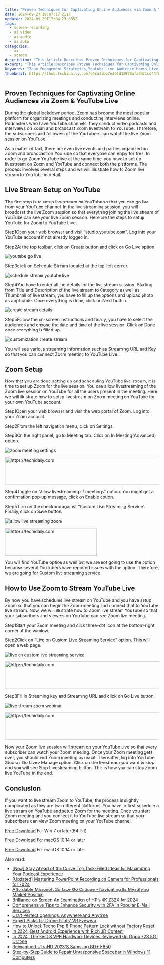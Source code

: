 ```yaml
---
title: "Proven Techniques for Captivating Online Audiences via Zoom & YouTube Live"
date: 2024-09-27T19:07:17.211Z
updated: 2024-09-29T17:04:23.685Z
tags: 
  - screen-recording
  - ai video
  - ai audio
  - ai auto
categories: 
  - ai
  - screen
description: "This Article Describes Proven Techniques for Captivating Online Audiences via Zoom & YouTube Live"
excerpt: "This Article Describes Proven Techniques for Captivating Online Audiences via Zoom & YouTube Live"
keywords: "Zoom Engagement Strategies,Youtube Live Audience Hooks,Live Streaming Success Tips,Captivate Online Viewers,Techniques for Virtual Presentations,Zoom Audiences Retention,Engaging YouTube Livestreams"
thumbnail: https://thmb.techidaily.com/c6ca3bbb7e361d13998afa0471cd44f8ca13a46aad1261c352146477c64ee7d5
---
```


## Proven Techniques for Captivating Online Audiences via Zoom & YouTube Live

During the global lockdown period, Zoom has become the most popular platform for organizing meetings and conducting interviews online. Podcasters who have YouTube channels, they conduct video podcasts and interviews on Zoom and broadcast Zoom livestream to YouTube. Therefore, the subscribers and followers of the YouTubers can watch the live Zoom session on YouTube.

As a matter of fact, there are even live events and parties organized on Zoom and broadcast on YouTube so that everyone can enjoy for free. In order to go Zoom YouTube live at the same time, you have to set up livestream on Zoom and YouTube and connect both the platforms. The process involves several steps and we will illustrate how to Zoom live stream to YouTube in detail.

## Live Stream Setup on YouTube

The first step is to setup live stream on YouTube so that you can go live from your YouTube channel. In the live streaming session, you will broadcast the live Zoom session so that everything joining the live stream of YouTube can see your live Zoom session. Here are the steps to setup YouTube for Zoom to YouTube Live.

Step1Open your web browser and visit “studio.youtube.com”. Log into your YouTube account if not already logged in.

Step2At the top toolbar, click on Create button and click on Go Live option.

![youtube go live](https://images.wondershare.com/filmora/article-images/2022/07/zoom-youtube-live-1.jpg)

Step3click on Schedule Stream located at the top-left corner.

![schedule stream youtube live](https://images.wondershare.com/filmora/article-images/2022/07/zoom-youtube-live-2.jpg)

Step4You have to enter all the details for the live stream session. Starting from Title and Description of the live stream to Category as well as Thumbnail of live stream, you have to fill up the options and upload photo as applicable. Once everything is done, click on Next button.

![create stream details](https://images.wondershare.com/filmora/article-images/2022/07/zoom-youtube-live-3.jpg)

Step5Follow the on-screen instructions and finally, you have to select the audiences and choose the date and time of the live session. Click on Done once everything is filled up.

![customization create stream](https://images.wondershare.com/filmora/article-images/2022/07/zoom-youtube-live-4.jpg)

You will see various streaming information such as Streaming URL and Key so that you can connect Zoom meeting to YouTube Live.

## Zoom Setup

Now that you are done setting up and scheduling YouTube live stream, it is time to set up Zoom for the live session. You can allow livestreaming of the Zoom live session on YouTube for all the users present in the meeting. Here we will illustrate how to setup livestream on Zoom meeting on YouTube for your own YouTube account.

Step1Open your web browser and visit the web portal of Zoom. Log into your Zoom account.

Step2From the left navigation menu, click on Settings.

Step3On the right panel, go to Meeting tab. Click on In Meeting(Advanced) option.

![zoom meeting settings](https://images.wondershare.com/filmora/article-images/2022/07/zoom-youtube-live-5.jpg)

<!-- affiliate ads begin -->
<a href="https://aidotcom.pxf.io/c/5597632/2134503/19576" target="_top" id="2134503">
  <img src="//a.impactradius-go.com/display-ad/19576-2134503" border="0" alt="https://techidaily.com" width="728" height="90"/>
</a>
<img height="0" width="0" src="https://aidotcom.pxf.io/i/5597632/2134503/19576" style="position:absolute;visibility:hidden;" border="0" />
<!-- affiliate ads end -->

Step4Toggle on “Allow livestreaming of meetings” option. You might get a confirmation pop-up message, click on Enable option.

Step5Turn on the checkbox against “Custom Live Streaming Service”. Finally, click on Save button.

![allow live streaming zoom](https://images.wondershare.com/filmora/article-images/2022/07/zoom-youtube-live-6.jpg)

<!-- affiliate ads begin -->
<a href="https://aligracehair.sjv.io/c/5597632/2027162/19272" target="_top" id="2027162">
  <img src="//a.impactradius-go.com/display-ad/19272-2027162" border="0" alt="https://techidaily.com" width="300" height="90"/>
</a>
<img height="0" width="0" src="https://aligracehair.sjv.io/i/5597632/2027162/19272" style="position:absolute;visibility:hidden;" border="0" />
<!-- affiliate ads end -->

You will find YouTube option as well but we are not going to use the option because several YouTubers have reported issues with the option. Therefore, we are going for Custom live streaming service.

## How to Use Zoom to Stream YouTube Live

By now, you have scheduled live stream on YouTube and you have setup Zoom so that you can begin the Zoom meeting and connect that to YouTube live stream. Now, we will illustrate how to Zoom live stream YouTube so that your subscribers and viewers on YouTube can see Zoom live meeting.

Step1Start your Zoom meeting and click three-dot icon at the bottom-right corner of the window.

Step2Click on “Live on Custom Live Streaming Service” option. This will open a web page.

![live on custom live streaming service](https://images.wondershare.com/filmora/article-images/2022/07/zoom-youtube-live-7.jpg)

<!-- affiliate ads begin -->
<a href="https://appsumo.8odi.net/c/5597632/2105874/7443" target="_top" id="2105874">
  <img src="//a.impactradius-go.com/display-ad/7443-2105874" border="0" alt="https://techidaily.com" width="728" height="90"/>
</a>
<img height="0" width="0" src="https://appsumo.8odi.net/i/5597632/2105874/7443" style="position:absolute;visibility:hidden;" border="0" />
<!-- affiliate ads end -->

Step3Fill in Streaming key and Streaming URL and click on Go Live button.

![live stream zoom webinar](https://images.wondershare.com/filmora/article-images/2022/07/zoom-youtube-live-8.jpg)

<!-- affiliate ads begin -->
<a href="https://appsumo.8odi.net/c/5597632/2118322/7443" target="_top" id="2118322">
  <img src="//a.impactradius-go.com/display-ad/7443-2118322" border="0" alt="https://techidaily.com" width="728" height="90"/>
</a>
<img height="0" width="0" src="https://appsumo.8odi.net/i/5597632/2118322/7443" style="position:absolute;visibility:hidden;" border="0" />
<!-- affiliate ads end -->

Now your Zoom live session will stream on your YouTube Live so that every subscriber can watch your Zoom meeting. Once your Zoom meeting gets over, you should end Zoom meeting as usual. Thereafter, log into YouTube Studio> Go Live> Manage option. Click on the livestream you want to stop and you will see Stop Livestreaming button. This is how you can stop Zoom live YouTube in the end.

## Conclusion

If you want to live stream Zoom to YouTube, the process is slightly complicated as they are two different platforms. You have to first schedule a live stream on YouTube and setup Zoom for the meeting. Once you start Zoom meeting and you connect it to YouTube live stream so that your subscribers can view Zoom meeting on your YouTube channel.

[Free Download](https://tools.techidaily.com/wondershare/filmora/download/) For Win 7 or later(64-bit)

[Free Download](https://tools.techidaily.com/wondershare/filmora/download/) For macOS 10.14 or later

[Free Download](https://tools.techidaily.com/wondershare/filmora/download/) For macOS 10.14 or later

<ins class="adsbygoogle"
     style="display:block"
     data-ad-format="autorelaxed"
     data-ad-client="ca-pub-7571918770474297"
     data-ad-slot="1223367746"></ins>

<ins class="adsbygoogle"
     style="display:block"
     data-ad-format="autorelaxed"
     data-ad-client="ca-pub-7571918770474297"
     data-ad-slot="1223367746"></ins>



<ins class="adsbygoogle"
     style="display:block"
     data-ad-client="ca-pub-7571918770474297"
     data-ad-slot="8358498916"
     data-ad-format="auto"
     data-full-width-responsive="true"></ins>


<span class="atpl-alsoreadstyle">Also read:</span>
<div><ul>
<li><a href="https://extra-support.techidaily.com/new-stay-ahead-of-the-curve-top-task-filled-ideas-for-maximizing-your-podcast-experience/"><u>[New] Stay Ahead of the Curve Top Task-Filled Ideas for Maximizing Your Podcast Experience</u></a></li>
<li><a href="https://visual-screen-recording.techidaily.com/updated-mastering-powerpoint-recording-on-camera-for-professionals-for-2024/"><u>[Updated] Mastering PowerPoint Recording on Camera for Professionals for 2024</u></a></li>
<li><a href="https://buynow-reviews.techidaily.com/affordable-microsoft-surface-go-critique-navigating-its-mystifying-market-position/"><u>Affordable Microsoft Surface Go Critique - Navigating Its Mystifying Market Position</u></a></li>
<li><a href="https://extra-information.techidaily.com/brilliance-on-screen-an-examination-of-hps-4k-z32x-for-2024/"><u>Brilliance on Screen An Examination of HP’s 4K Z32X for 2024</u></a></li>
<li><a href="https://facebook.techidaily.com/comprehensive-tips-to-enhance-security-with-2fa-in-popular-e-mail-services/"><u>Comprehensive Tips to Enhance Security with 2FA in Popular E-Mail Services</u></a></li>
<li><a href="https://extra-information.techidaily.com/craft-perfect-openings-anywhere-and-anytime/"><u>Craft Perfect Openings, Anywhere and Anytime</u></a></li>
<li><a href="https://extra-information.techidaily.com/expert-picks-for-drone-pilots-vr-eyewear/"><u>Expert Picks for Drone Pilots’ VR Eyewear</u></a></li>
<li><a href="https://unlock-android.techidaily.com/how-to-unlock-tecno-pop-8-phone-pattern-lock-without-factory-reset-by-drfone-android/"><u>How to Unlock Tecno Pop 8 Phone Pattern Lock without Factory Reset</u></a></li>
<li><a href="https://extra-information.techidaily.com/in-2024-best-android-experience-with-rich-3d-content/"><u>In 2024, Best Android Experience with Rich 3D Content</u></a></li>
<li><a href="https://phone-solutions.techidaily.com/in-2024-the-best-8-vpn-hardware-devices-reviewed-on-oppo-f23-5g-drfone-by-drfone-virtual-android/"><u>In 2024, The Best 8 VPN Hardware Devices Reviewed On Oppo F23 5G | Dr.fone</u></a></li>
<li><a href="https://article-posts.techidaily.com/reimagined-ultrahd-2023s-samsung-bdplus-k850/"><u>Reimagined UltraHD 2023'S Samsung BD+ K850</u></a></li>
<li><a href="https://win-howtos.techidaily.com/step-by-step-guide-to-repair-unresponsive-spacebar-in-windows-11-computers/"><u>Step-by-Step Guide to Repair Unresponsive Spacebar in Windows 11 Computers</u></a></li>
</ul></div>

